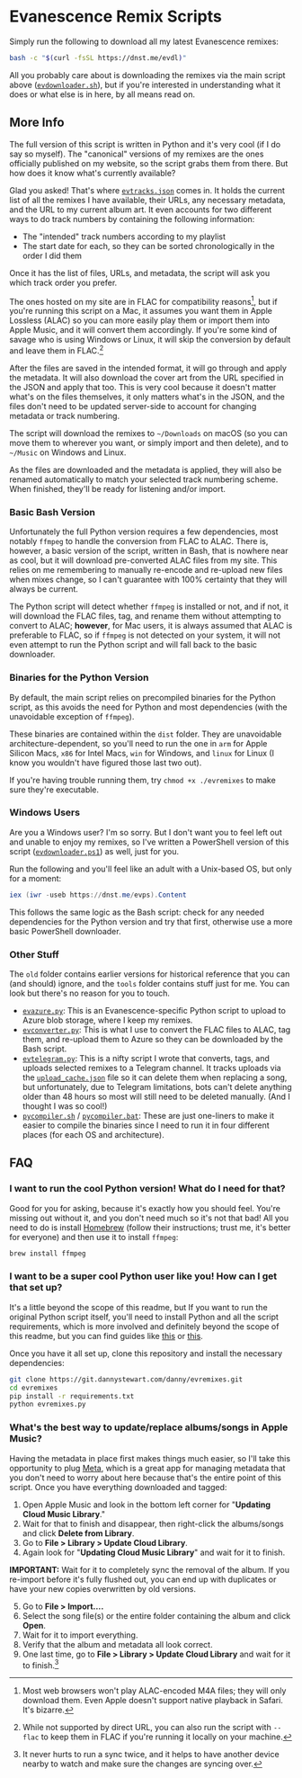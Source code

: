 # Evanescence Remix Scripts

Simply run the following to download all my latest Evanescence remixes:
```bash
bash -c "$(curl -fsSL https://dnst.me/evdl)"
```

All you probably care about is downloading the remixes via the main script above ([`evdownloader.sh`](evdownloader.sh)), but if you're interested in understanding what it does or what else is in here, by all means read on.

## More Info

The full version of this script is written in Python and it's very cool (if I do say so myself). The "canonical" versions of my remixes are the ones officially published on my website, so the script grabs them from there. But how does it know what's currently available?

Glad you asked! That's where [`evtracks.json`](evtracks.json) comes in. It holds the current list of all the remixes I have available, their URLs, any necessary metadata, and the URL to my current album art. It even accounts for two different ways to do track numbers by containing the following information:

- The "intended" track numbers according to my playlist
- The start date for each, so they can be sorted chronologically in the order I did them

Once it has the list of files, URLs, and metadata, the script will ask you which track order you prefer.

The ones hosted on my site are in FLAC for compatibility reasons[^1], but if you're running this script on a Mac, it assumes you want them in Apple Lossless (ALAC) so you can more easily play them or import them into Apple Music, and it will convert them accordingly. If you're some kind of savage who is using Windows or Linux, it will skip the conversion by default and leave them in FLAC.[^2]

After the files are saved in the intended format, it will go through and apply the metadata. It will also download the cover art from the URL specified in the JSON and apply that too. This is very cool because it doesn't matter what's on the files themselves, it only matters what's in the JSON, and the files don't need to be updated server-side to account for changing metadata or track numbering.

The script will download the remixes to `~/Downloads` on macOS (so you can move them to wherever you want, or simply import and then delete), and to `~/Music` on Windows and Linux.

As the files are downloaded and the metadata is applied, they will also be renamed automatically to match your selected track numbering scheme. When finished, they'll be ready for listening and/or import.

[^1]: Most web browsers won't play ALAC-encoded M4A files; they will only download them. Even Apple doesn't support native playback in Safari. It's bizarre.

[^2]: While not supported by direct URL, you can also run the script with `--flac` to keep them in FLAC if you're running it locally on your machine.

### Basic Bash Version

Unfortunately the full Python version requires a few dependencies, most notably `ffmpeg` to handle the conversion from FLAC to ALAC. There is, however, a basic version of the script, written in Bash, that is nowhere near as cool, but it will download pre-converted ALAC files from my site. This relies on me remembering to manually re-encode and re-upload new files when mixes change, so I can't guarantee with 100% certainty that they will always be current.

The Python script will detect whether `ffmpeg` is installed or not, and if not, it will download the FLAC files, tag, and rename them without attempting to convert to ALAC; **however**, for Mac users, it is always assumed that ALAC is preferable to FLAC, so if `ffmpeg` is not detected on your system, it will not even attempt to run the Python script and will fall back to the basic downloader.

### Binaries for the Python Version

By default, the main script relies on precompiled binaries for the Python script, as this avoids the need for Python and most dependencies (with the unavoidable exception of `ffmpeg`).

These binaries are contained within the `dist` folder. They are unavoidable architecture-dependent, so you'll need to run the one in `arm` for Apple Silicon Macs, `x86` for Intel Macs, `win` for Windows, and `linux` for Linux (I know you wouldn't have figured those last two out).

If you're having trouble running them, try `chmod +x ./evremixes` to make sure they're executable.

### Windows Users

Are you a Windows user? I'm so sorry. But I don't want you to feel left out and unable to enjoy my remixes, so I've written a PowerShell version of this script ([`evdownloader.ps1`](evdownloader.ps1)) as well, just for you.

Run the following and you'll feel like an adult with a Unix-based OS, but only for a moment:

```ps1
iex (iwr -useb https://dnst.me/evps).Content
```

This follows the same logic as the Bash script: check for any needed dependencies for the Python version and try that first, otherwise use a more basic PowerShell downloader.

### Other Stuff

The `old` folder contains earlier versions for historical reference that you can (and should) ignore, and the `tools` folder contains stuff just for me. You can look but there's no reason for you to touch.

- [`evazure.py`](tools/evazure.py): This is an Evanescence-specific Python script to upload to Azure blob storage, where I keep my remixes.
- [`evconverter.py`](tools/evconverter.py): This is what I use to convert the FLAC files to ALAC, tag them, and re-upload them to Azure so they can be downloaded by the Bash script.
- [`evtelegram.py`](tools/evtelegram.py): This is a nifty script I wrote that converts, tags, and uploads selected remixes to a Telegram channel. It tracks uploads via the [`upload_cache.json`](tools/upload_cache.json) file so it can delete them when replacing a song, but unfortunately, due to Telegram limitations, bots can't delete anything older than 48 hours so most will still need to be deleted manually. (And I thought I was so cool!)
- [`pycompiler.sh`](tools/pycompiler.sh) / [`pycompiler.bat`](tools/pycompiler.bat): These are just one-liners to make it easier to compile the binaries since I need to run it in four different places (for each OS and architecture).

## FAQ

### I want to run the cool Python version! What do I need for that?

Good for you for asking, because it's exactly how you should feel. You're missing out without it, and you don't need much so it's not that bad! All you need to do is install [Homebrew](https://brew.sh) (follow their instructions; trust me, it's better for everyone) and then use it to install `ffmpeg`:

```bash
brew install ffmpeg
```

### I want to be a super cool Python user like you! How can I get that set up?

It's a little beyond the scope of this readme, but  If you want to run the original Python script itself, you'll need to install Python and all the script requirements, which is more involved and definitely beyond the scope of this readme, but you can find guides like [this](https://www.pythoncentral.io/installing-python-on-mac-using-homebrew/) or [this](https://www.freecodecamp.org/news/python-version-on-mac-update/).

Once you have it all set up, clone this repository and install the necessary dependencies:
```bash
git clone https://git.dannystewart.com/danny/evremixes.git
cd evremixes
pip install -r requirements.txt
python evremixes.py
```

### What's the best way to update/replace albums/songs in Apple Music?

Having the metadata in place first makes things much easier, so I'll take this opportunity to plug [Meta](https://www.nightbirdsevolve.com/meta/), which is a great app for managing metadata that you don't need to worry about here because that's the entire point of this script. Once you have everything downloaded and tagged:

1. Open Apple Music and look in the bottom left corner for "**Updating Cloud Music Library**."
2. Wait for that to finish and disappear, then right-click the albums/songs and click **Delete from Library**.
3. Go to **File > Library > Update Cloud Library**.
4. Again look for "**Updating Cloud Music Library**" and wait for it to finish.

**IMPORTANT:** Wait for it to completely sync the removal of the album. If you re-import before it's fully flushed out, you can end up with duplicates or have your new copies overwritten by old versions.

5. Go to **File > Import….**
6. Select the song file(s) or the entire folder containing the album and click **Open**.
7. Wait for it to import everything.
8. Verify that the album and metadata all look correct.
9. One last time, go to **File > Library > Update Cloud Library** and wait for it to finish.[^3]

[^3]: It never hurts to run a sync twice, and it helps to have another device nearby to watch and make sure the changes are syncing over.
